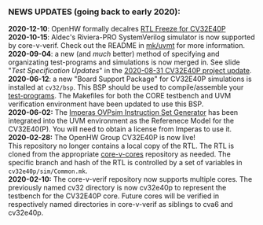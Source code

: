 ### NEWS UPDATES (going back to early 2020):
**2020-12-10**: OpenHW formally decalres [RTL Freeze for CV32E40P](https://www.openhwgroup.org/news/2020/12/10/core-v-cve4-rtl-freeze-milestone-achieved/)
<br>
**2020-10-15**: Aldec's Riviera-PRO SystemVerilog simulator is now supported by core-v-verif.  Check out the README in [mk/uvmt](https://github.com/openhwgroup/core-v-verif/tree/master/mk/uvmt#running-the-environment-with-aldec-riviera-pro-riviera) for more information.
<br>
**2020-09-04**: a new (and _much_ better) method of specifying and organizating test-programs and simulations is now merged in.  See slide "_Test Specification Updates_" in the [2020-08-31 CV32E40P project update](https://github.com/openhwgroup/core-v-docs/blob/master/verif/MeetingPresentations/20200831-CV32E40P-ProjectScheduleUpdate.pptx).
<br>
**2020-06-12**: a new "Board Support Package" for CV32E40P simulations is installed at `cv32/bsp`.  This BSP should be used to compile/assemble your [test-programs](https://core-v-docs-verif-strat.readthedocs.io/en/latest/test_program_environment.html).  The Makefiles for both the CORE testbench and UVM verification environment have been updated to use this BSP.
<br>
**2020-06-02:** The [Imperas OVPsim Instruction Set Generator](http://www.ovpworld.org/) has been integrated into the UVM environment as the Referenece Model for the CV32E40(P).  You will need to obtain a license from Imperas to use it.
<br>
**2020-02-28:** The OpenHW Group CV32E40P is now live!<br>This repository no longer contains a local copy of the RTL.  The RTL is cloned from the appropriate [core-v-cores](https://github.com/openhwgroup/core-v-cores) repository as needed.  The specific branch and hash of the RTL is controlled by a set of variables in `cv32e40p/sim/Common.mk`.
<br>
**2020-02-10:** The core-v-verif repository now supports multiple cores.  The previously named cv32 directory is now cv32e40p to represent the testbench for the CV32E40P core.  Future cores will be verified in respectively named directories in core-v-verif as siblings to cva6 and cv32e40p.

